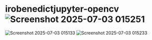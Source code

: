 # irobenedictjupyter-opencv![Screenshot 2025-07-03 015251](https://github.com/user-attachments/assets/4e2920b2-0bab-404e-a6bb-f507849582e2)
![Screenshot 2025-07-03 015133](https://github.com/user-attachments/assets/056df00c-8e45-41cc-b758-60202f5c113d)
![Screenshot 2025-07-03 015233](https://github.com/user-attachments/assets/8805fed8-cd1f-482c-8ce7-1dd45c4f0cda)
